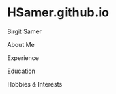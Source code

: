 # HSamer.github.io
<html>
 <head>
  
  Birgit Samer </head>
<body> 
 
 About Me
 
 Experience
 
 Education
 
 Hobbies & Interests
 </html>
